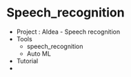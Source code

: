 # Speech_recognition
* Project : AIdea - Speech recognition
* Tools  
  * speech_recognition
  * Auto ML
* Tutorial
 * 
